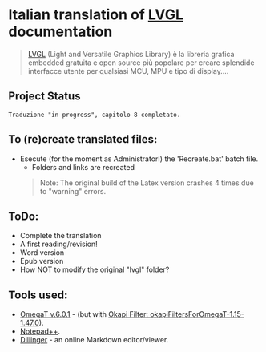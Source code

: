 # Italian translation of [LVGL](https://lvgl.io/) documentation
> [LVGL](https://lvgl.io/) (Light and Versatile Graphics Library) è la libreria grafica embedded gratuita e open source più popolare per creare splendide interfacce utente per qualsiasi MCU, MPU e tipo di display....

## Project Status
	Traduzione "in progress", capitolo 8 completato.

## To (re)create translated files:
* Esecute (for the moment as Administrator!) the 'Recreate.bat' batch file.
    * Folders and links are recreated
	> Note: The original build of the Latex version crashes 4 times due to "warning" errors.

## ToDo:
* Complete the translation
* A first reading/revision!
* Word version
* Epub version
* How NOT to modify the original "lvgl" folder?

## Tools used:
* [OmegaT  v.6.0.1](https://omegat.org) - (but with [Okapi Filter: okapiFiltersForOmegaT-1.15-1.47.0](https://okapiframework.org/wiki/index.php/Okapi_Filters_Plugin_for_OmegaT)).
* [Notepad++](https://notepad-plus-plus.org).
* [Dillinger](https://dillinger.io) - an online Markdown editor/viewer.

